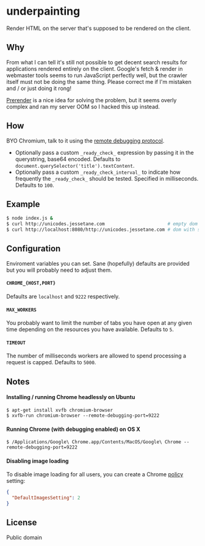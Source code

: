 # underpainting
Render HTML on the server that's supposed to be rendered on the client.

## Why
From what I can tell it's still not possible to get decent search results for applications rendered entirely on the client. Google's fetch & render in webmaster tools seems to run JavaScript perfectly well, but the crawler itself must not be doing the same thing. Please correct me if I'm mistaken and / or just doing it rong!

[Prerender](https://github.com/prerender/prerender) is a nice idea for solving the problem, but it seems overly complex and ran my server OOM so I hacked this up instead.

## How
BYO Chromium, talk to it using the [remote debugging protocol](https://developer.chrome.com/devtools/docs/debugger-protocol).
* Optionally pass a custom `_ready_check_` expression by passing it in the querystring, base64 encoded. Defaults to `document.querySelector('title').textContent`.
* Optionally pass a custom `_ready_check_interval_` to indicate how frequently the `_ready_check_` should be tested. Specified in milliseconds. Defaults to `100`.

## Example
```bash
$ node index.js &
$ curl http://unicodes.jessetane.com                       # empty dom
$ curl http://localhost:8080/http://unicodes.jessetane.com # dom with stuff
```

## Configuration
Enviroment variables you can set. Sane (hopefully) defaults are provided but you will probably need to adjust them.

#### `CHROME_{HOST,PORT}`
Defaults are `localhost` and `9222` respectively.

#### `MAX_WORKERS`
You probably want to limit the number of tabs you have open at any given time depending on the resources you have available. Defaults to `5`.

#### `TIMEOUT`
The number of milliseconds workers are allowed to spend processing a request is capped. Defaults to `5000`.

## Notes

#### Installing / running Chrome headlessly on Ubuntu
``` shell
$ apt-get install xvfb chromium-browser
$ xvfb-run chromium-browser --remote-debugging-port=9222
```

#### Running Chrome (with debugging enabled) on OS X
``` shell
$ /Applications/Google\ Chrome.app/Contents/MacOS/Google\ Chrome --remote-debugging-port=9222
```

#### Disabling image loading
To disable image loading for all users, you can create a Chrome [policy](https://www.chromium.org/developers/how-tos/enterprise/adding-new-policies) setting:
``` json
{
  "DefaultImagesSetting": 2
}
```

## License
Public domain
